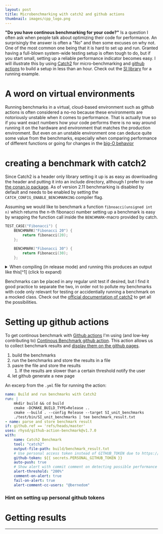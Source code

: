 ```yaml
---
layout: post
title: Microbenchmarking with catch2 and github actions
thumbnail: images/cpp_logo.png
---
```


**"Do you have continous benchmarking for your code?"** Is a question I often ask when people talk about optimizing their code for performance. An surprisingly the answer is often a "No" and then some excuses on why not. One of the most common one being that it is hard to set up and run. Granted having a full-blown system-wide testing setup is often tough to do, but if you start small, setting up a reliable performance indicator becomes easy. I will illustrate this by using [Catch2](https://github.com/catchorg/Catch2) for micro-benchmarking and [github actions](https://github.com/features/actions) to build a setup in less than an hour. Check out the [SI library](https://github.com/bernedom/SI) for a running example. 

# A word on virtual environments

Running benchmarks in a virtual, cloud-based environment such as github actions is often considered a no-no because these environments are notoriously unstable when it comes to performance. That is actually true so if you want exact numbers how your code performs there is no way around running it on the hardware and environment that matches the production environment. 
But even on an unstable environment one can deduce quite some value from the benchmarks, especially when comparing performance of different functions or going for changes in the [big-O behavior](https://en.wikipedia.org/wiki/Big_O_notation) 

# creating a benchmark with catch2

Since Catch2 is a header only library setting it up is as easy as downloading the header and putting it into an include directory, although I prefer to use [the conan.io package](https://bintray.com/catchorg/Catch2). As of version 2.11 benchmarking is disabled by default and needs to be enabled by setting the `CATCH_CONFIG_ENABLE_BENCHMARKING` compiler flag. 


Assuming we would like to benchmark a function `fibnoacci(unsigned int n)` which returns the n-th fibonacci number setting up a benchmark is easy by wrapping the function call inside the `BENCHMARK`-macro provided by catch. 

```cpp
TEST_CASE("Fibonacci") {
    BENCHMARK("Fibonacci 20") {
        return fibonacci(20);
    };

    BENCHMARK("Fibonacci 30") {
        return Fibonacci(30);
    };


```

<details>
<summary markdown="span">
When compiling (in release mode) and running this produces an output like this[^1] (click to expand)
</summary>

```text
~~~~~~~~~~~~~~~~~~~~~~~~~~~~~~~~~~~~~~~~~~~~~~~~~~~~~~~~~~~~~~~~~~~~~~~~~~~~~~~
Catch2_bench is a Catch v2.11.0 host application.
Run with -? for options

-------------------------------------------------------------------------------
Fibonacci
-------------------------------------------------------------------------------
/my/project/dir/catch2_bench.cpp:5
...............................................................................

benchmark name                                  samples       iterations    estimated
                                                mean          low mean      high mean
                                                std dev       low std dev   high std dev
-------------------------------------------------------------------------------
Fibonacci 10                                              100           134     4.9848 ms 
                                                       371 ns        357 ns        391 ns 
                                                        84 ns         63 ns        113 ns 
                                                                                          
Fibonacci 20                                              100             2      8.829 ms 
                                                    44.016 us     42.521 us     46.256 us 
                                                     9.156 us       6.73 us     12.104 us 
                                                                                          

===============================================================================
test cases: 1 | 1 passed
assertions: - none -

```
</details>

Benchmarks can be placed in any regular unit test if desired, but I find it good practice to separate the two, in order not to pollute my benchmarks with code only relevant for testing or accidentially running a benchmark on a mocked class. 
Check out the [official documentation of catch2](https://github.com/catchorg/Catch2/blob/master/docs/benchmarks.md) to get all the possibilities. 

# Setting up github actions 

To get continous benchmark with [Github actions](https://github.com/features/actions) I'm using (and low-key contributing to) [Continous Benchmark github action](https://github.com/marketplace/actions/continuous-benchmark). This action allows us to collect benchmark results and [display them on the github pages](https://si.dominikberner.ch/dev/bench/). 

1. build the benchmarks
2. run the benchmarks and store the results in a file
3. pasre the file and store the results 
   1. If the results are slower than a certain threshold notify the user
4. let github generate a new page 

An excerp from the `.yml` file for running the action: 
```yml
name: Build and run benchmarks with Catch2
run: |
    mkdir build && cd build
    cmake -DCMAKE_BUILD_TYPE=Release ..
    cmake --build . --config Release --target SI_unit_benchmarks
    ./test/bin/SI_unit_benchmarks | tee benchmark_result.txt
- name: parse and store benchmark result
if: github.ref == 'refs/heads/master'
uses: rhysd/github-action-benchmark@v1.7.0
with:
    name: Catch2 Benchmark
    tool: "catch2"
    output-file-path: build/benchmark_result.txt
    # Use personal access token instead of GITHUB_TOKEN due to https://github.community/t5/GitHub-Actions/Github-action-not-triggering-gh-pages-upon-push/td-p/26869/highlight/false
    github-token: ${{ secrets.PERSONAL_GITHUB_TOKEN }}
    auto-push: true
    # Show alert with commit comment on detecting possible performance regression
    alert-threshold: "200%"
    comment-on-alert: true
    fail-on-alert: true
    alert-comment-cc-users: "@bernedom"
```

### Hint on setting up personal github tokens

# Getting results

---

[^1]: Different formats such as xml can be used, buth the current github action only supports parsing of text output